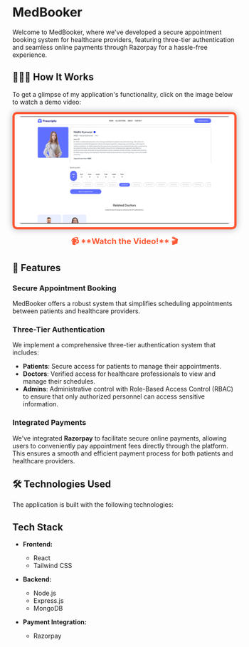 # MedBooker

Welcome to MedBooker, where we've developed a secure appointment booking system for healthcare providers, featuring three-tier authentication and seamless online payments through Razorpay for a hassle-free experience.

## 🧑🏻‍💻 How It Works

To get a glimpse of my application's functionality, click on the image below to watch a demo video:

<!-- Highlighted Image with Border and Emojis -->
<a href="https://drive.google.com/file/d/1xTuUmRJk1PizU4ZGWJ_s1O04huqnNZfh/view?usp=drive_link" 
   style="display: inline-block; text-decoration: none; border: 5px solid #ff5733; border-radius: 10px; padding: 5px; box-shadow: 0px 0px 15px rgba(0,0,0,0.3); transition: transform 0.3s, box-shadow 0.3s;">
  <img src="https://github.com/Unstoppable-NidhiLPU/MedBooker/blob/main/website.png" 
       alt="Watch the video" 
       style="border-radius: 10px;" 
       width="600" />
</a>

<p align="center" style="font-size: 18px; font-weight: bold; color: #ff5733; margin-top: 10px;">
  📹 **Watch the Video!** 🎬
</p>

## 🚀 Features

### Secure Appointment Booking
MedBooker offers a robust system that simplifies scheduling appointments between patients and healthcare providers. 

### Three-Tier Authentication
We implement a comprehensive three-tier authentication system that includes:
- **Patients**: Secure access for patients to manage their appointments.
- **Doctors**: Verified access for healthcare professionals to view and manage their schedules.
- **Admins**: Administrative control with Role-Based Access Control (RBAC) to ensure that only authorized personnel can access sensitive information.

### Integrated Payments
We've integrated **Razorpay** to facilitate secure online payments, allowing users to conveniently pay appointment fees directly through the platform. This ensures a smooth and efficient payment process for both patients and healthcare providers.
## 🛠️ Technologies Used

The application is built with the following technologies:

## Tech Stack

- **Frontend:**
  - React
  - Tailwind CSS

- **Backend:**
  - Node.js
  - Express.js
  - MongoDB

- **Payment Integration:**
  - Razorpay





   
